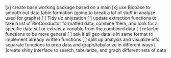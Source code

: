[x] create base working package based on a main
[x] use Biobase to smooth out data table formation (going to break a lot of stuff in analyze used for graphs)
[ ] Tidy up anlyzation
[ ] update extraction functions to take a list of BioConductor formatted data, combine them, and look for a specific data set or extract a variable from the combined data
[ ] refactor functions to be more general
    [ ] ask if all geo data is in same format to implement already written functions
    [ ] split up analysis and visualize into separate functions to prep data and graph/tabularize in different ways
[ ]create shiny interface to search, tabularize, and graph different sets of data
